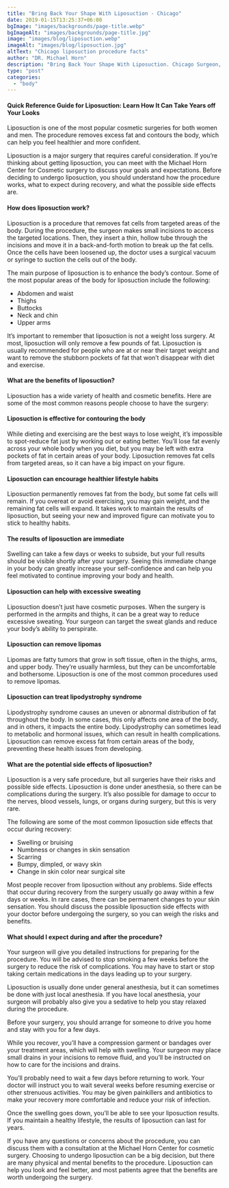 ```yaml
---
title: "Bring Back Your Shape With Liposuction - Chicago"
date: 2019-01-15T13:25:37+06:00
bgImage: "images/backgrounds/page-title.webp"
bgImageAlt: "images/backgrounds/page-title.jpg"
image: "images/blog/liposuction.webp"
imageAlt: "images/blog/liposuction.jpg"
altText: "Chicago liposuction procedure facts"
author: "DR. Michael Horn"
description: "Bring Back Your Shape With Liposuction. Chicago Surgeon, Dr. Michael Horn achieves some of the most amazing body shaping results with Liposuction."
type: "post"
categories: 
  - "body"
---
```


#### Quick Reference Guide for Liposuction: Learn How It Can Take Years off Your Looks

Liposuction is one of the most popular cosmetic surgeries for both women and men. The procedure removes excess fat and contours the body, which can help you feel healthier and more confident.

Liposuction is a major surgery that requires careful consideration. If you’re thinking about getting liposuction, you can meet with the Michael Horn Center for Cosmetic surgery to discuss your goals and expectations. Before deciding to undergo liposuction, you should understand how the procedure works, what to expect during recovery, and what the possible side effects are.

#### How does liposuction work?

Liposuction is a procedure that removes fat cells from targeted areas of the body. During the procedure, the surgeon makes small incisions to access the targeted locations. Then, they insert a thin, hollow tube through the incisions and move it in a back-and-forth motion to break up the fat cells. Once the cells have been loosened up, the doctor uses a surgical vacuum or syringe to suction the cells out of the body.

The main purpose of liposuction is to enhance the body’s contour. Some of the most popular areas of the body for liposuction include the following:

* Abdomen and waist
* Thighs
* Buttocks
* Neck and chin
* Upper arms

It’s important to remember that liposuction is not a weight loss surgery. At most, liposuction will only remove a few pounds of fat. Liposuction is usually recommended for people who are at or near their target weight and want to remove the stubborn pockets of fat that won’t disappear with diet and exercise.

#### What are the benefits of liposuction?

Liposuction has a wide variety of health and cosmetic benefits. Here are some of the most common reasons people choose to have the surgery:

#### Liposuction is effective for contouring the body

While dieting and exercising are the best ways to lose weight, it’s impossible to spot-reduce fat just by working out or eating better. You’ll lose fat evenly across your whole body when you diet, but you may be left with extra pockets of fat in certain areas of your body. Liposuction removes fat cells from targeted areas, so it can have a big impact on your figure.

#### Liposuction can encourage healthier lifestyle habits

Liposuction permanently removes fat from the body, but some fat cells will remain. If you overeat or avoid exercising, you may gain weight, and the remaining fat cells will expand. It takes work to maintain the results of liposuction, but seeing your new and improved figure can motivate you to stick to healthy habits.

#### The results of liposuction are immediate

Swelling can take a few days or weeks to subside, but your full results should be visible shortly after your surgery. Seeing this immediate change in your body can greatly increase your self-confidence and can help you feel motivated to continue improving your body and health.

#### Liposuction can help with excessive sweating

Liposuction doesn’t just have cosmetic purposes. When the surgery is performed in the armpits and thighs, it can be a great way to reduce excessive sweating. Your surgeon can target the sweat glands and reduce your body’s ability to perspirate.

#### Liposuction can remove lipomas

Lipomas are fatty tumors that grow in soft tissue, often in the thighs, arms, and upper body. They’re usually harmless, but they can be uncomfortable and bothersome. Liposuction is one of the most common procedures used to remove lipomas.

#### Liposuction can treat lipodystrophy syndrome

Lipodystrophy syndrome causes an uneven or abnormal distribution of fat throughout the body. In some cases, this only affects one area of the body, and in others, it impacts the entire body. Lipodystrophy can sometimes lead to metabolic and hormonal issues, which can result in health complications. Liposuction can remove excess fat from certain areas of the body, preventing these health issues from developing.

#### What are the potential side effects of liposuction?

Liposuction is a very safe procedure, but all surgeries have their risks and possible side effects. Liposuction is done under anesthesia, so there can be complications during the surgery. It’s also possible for damage to occur to the nerves, blood vessels, lungs, or organs during surgery, but this is very rare.

The following are some of the most common liposuction side effects that occur during recovery:

* Swelling or bruising
* Numbness or changes in skin sensation
* Scarring
* Bumpy, dimpled, or wavy skin
* Change in skin color near surgical site

Most people recover from liposuction without any problems. Side effects that occur during recovery from the surgery usually go away within a few days or weeks. In rare cases, there can be permanent changes to your skin sensation. You should discuss the possible liposuction side effects with your doctor before undergoing the surgery, so you can weigh the risks and benefits.

#### What should I expect during and after the procedure?

Your surgeon will give you detailed instructions for preparing for the procedure. You will be advised to stop smoking a few weeks before the surgery to reduce the risk of complications. You may have to start or stop taking certain medications in the days leading up to your surgery.

Liposuction is usually done under general anesthesia, but it can sometimes be done with just local anesthesia. If you have local anesthesia, your surgeon will probably also give you a sedative to help you stay relaxed during the procedure.

Before your surgery, you should arrange for someone to drive you home and stay with you for a few days.

While you recover, you’ll have a compression garment or bandages over your treatment areas, which will help with swelling. Your surgeon may place small drains in your incisions to remove fluid, and you’ll be instructed on how to care for the incisions and drains.

You’ll probably need to wait a few days before returning to work. Your doctor will instruct you to wait several weeks before resuming exercise or other strenuous activities. You may be given painkillers and antibiotics to make your recovery more comfortable and reduce your risk of infection.

Once the swelling goes down, you’ll be able to see your liposuction results. If you maintain a healthy lifestyle, the results of liposuction can last for years.

If you have any questions or concerns about the procedure, you can discuss them with a consultation at the Michael Horn Center for cosmetic surgery. Choosing to undergo liposuction can be a big decision, but there are many physical and mental benefits to the procedure. Liposuction can help you look and feel better, and most patients agree that the benefits are worth undergoing the surgery.
